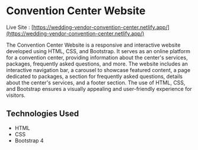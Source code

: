 # Convention Center Website

Live Site : [https://wedding-vendor-convention-center.netlify.app/](https://wedding-vendor-convention-center.netlify.app/)

The Convention Center Website is a responsive and interactive website developed using HTML, CSS, and Bootstrap. It serves as an online platform for a convention center, providing information about the center's services, packages, frequently asked questions, and more. The website includes an interactive navigation bar, a carousel to showcase featured content, a page dedicated to packages, a section for frequently asked questions, details about the center's services, and a footer section. The use of HTML, CSS, and Bootstrap ensures a visually appealing and user-friendly experience for visitors.

## Technologies Used

- HTML
- CSS
- Bootstrap 4

